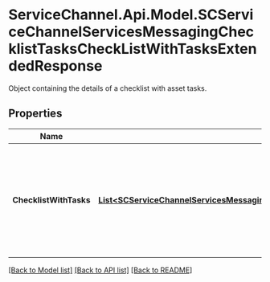 # ServiceChannel.Api.Model.SCServiceChannelServicesMessagingChecklistTasksCheckListWithTasksExtendedResponse
Object containing the details of a checklist with asset tasks.

## Properties

Name | Type | Description | Notes
------------ | ------------- | ------------- | -------------
**ChecklistWithTasks** | [**List&lt;SCServiceChannelServicesMessagingChecklistTasksCheckListWithTasksResponse&gt;**](SCServiceChannelServicesMessagingChecklistTasksCheckListWithTasksResponse.md) | Details of an asset task checklist including its parameters and configured asset-related tasks. | [optional] 

[[Back to Model list]](../README.md#documentation-for-models) [[Back to API list]](../README.md#documentation-for-api-endpoints) [[Back to README]](../README.md)

